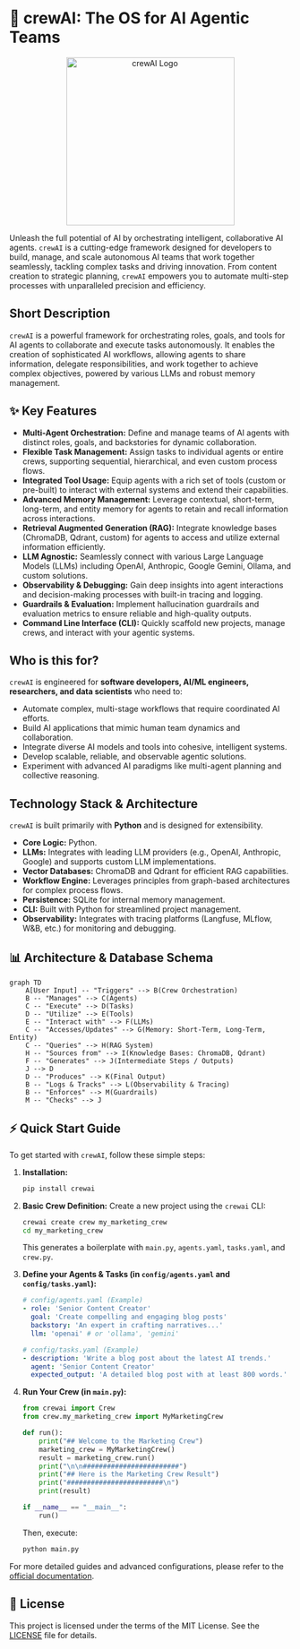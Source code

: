# 🚀 crewAI: The OS for AI Agentic Teams

<p align="center"><img src="./docs/images/crewai_logo.png" alt="crewAI Logo" width="300"></p>

Unleash the full potential of AI by orchestrating intelligent, collaborative AI agents. `crewAI` is a cutting-edge framework designed for developers to build, manage, and scale autonomous AI teams that work together seamlessly, tackling complex tasks and driving innovation. From content creation to strategic planning, `crewAI` empowers you to automate multi-step processes with unparalleled precision and efficiency.

## Short Description
`crewAI` is a powerful framework for orchestrating roles, goals, and tools for AI agents to collaborate and execute tasks autonomously. It enables the creation of sophisticated AI workflows, allowing agents to share information, delegate responsibilities, and work together to achieve complex objectives, powered by various LLMs and robust memory management.

## ✨ Key Features
*   **Multi-Agent Orchestration:** Define and manage teams of AI agents with distinct roles, goals, and backstories for dynamic collaboration.
*   **Flexible Task Management:** Assign tasks to individual agents or entire crews, supporting sequential, hierarchical, and even custom process flows.
*   **Integrated Tool Usage:** Equip agents with a rich set of tools (custom or pre-built) to interact with external systems and extend their capabilities.
*   **Advanced Memory Management:** Leverage contextual, short-term, long-term, and entity memory for agents to retain and recall information across interactions.
*   **Retrieval Augmented Generation (RAG):** Integrate knowledge bases (ChromaDB, Qdrant, custom) for agents to access and utilize external information efficiently.
*   **LLM Agnostic:** Seamlessly connect with various Large Language Models (LLMs) including OpenAI, Anthropic, Google Gemini, Ollama, and custom solutions.
*   **Observability & Debugging:** Gain deep insights into agent interactions and decision-making processes with built-in tracing and logging.
*   **Guardrails & Evaluation:** Implement hallucination guardrails and evaluation metrics to ensure reliable and high-quality outputs.
*   **Command Line Interface (CLI):** Quickly scaffold new projects, manage crews, and interact with your agentic systems.

## Who is this for?
`crewAI` is engineered for **software developers, AI/ML engineers, researchers, and data scientists** who need to:
*   Automate complex, multi-stage workflows that require coordinated AI efforts.
*   Build AI applications that mimic human team dynamics and collaboration.
*   Integrate diverse AI models and tools into cohesive, intelligent systems.
*   Develop scalable, reliable, and observable agentic solutions.
*   Experiment with advanced AI paradigms like multi-agent planning and collective reasoning.

## Technology Stack & Architecture
`crewAI` is built primarily with **Python** and is designed for extensibility.
*   **Core Logic:** Python.
*   **LLMs:** Integrates with leading LLM providers (e.g., OpenAI, Anthropic, Google) and supports custom LLM implementations.
*   **Vector Databases:** ChromaDB and Qdrant for efficient RAG capabilities.
*   **Workflow Engine:** Leverages principles from graph-based architectures for complex process flows.
*   **Persistence:** SQLite for internal memory management.
*   **CLI:** Built with Python for streamlined project management.
*   **Observability:** Integrates with tracing platforms (Langfuse, MLflow, W&B, etc.) for monitoring and debugging.

## 📊 Architecture & Database Schema
```mermaid
graph TD
    A[User Input] -- "Triggers" --> B(Crew Orchestration)
    B -- "Manages" --> C(Agents)
    C -- "Execute" --> D(Tasks)
    D -- "Utilize" --> E(Tools)
    E -- "Interact with" --> F(LLMs)
    C -- "Accesses/Updates" --> G(Memory: Short-Term, Long-Term, Entity)
    C -- "Queries" --> H(RAG System)
    H -- "Sources from" --> I(Knowledge Bases: ChromaDB, Qdrant)
    F -- "Generates" --> J(Intermediate Steps / Outputs)
    J --> D
    D -- "Produces" --> K(Final Output)
    B -- "Logs & Tracks" --> L(Observability & Tracing)
    B -- "Enforces" --> M(Guardrails)
    M -- "Checks" --> J
```

## ⚡ Quick Start Guide

To get started with `crewAI`, follow these simple steps:

1.  **Installation:**
    ```bash
    pip install crewai
    ```

2.  **Basic Crew Definition:**
    Create a new project using the `crewai` CLI:
    ```bash
    crewai create crew my_marketing_crew
    cd my_marketing_crew
    ```
    This generates a boilerplate with `main.py`, `agents.yaml`, `tasks.yaml`, and `crew.py`.

3.  **Define your Agents & Tasks (in `config/agents.yaml` and `config/tasks.yaml`):**
    ```yaml
    # config/agents.yaml (Example)
    - role: 'Senior Content Creator'
      goal: 'Create compelling and engaging blog posts'
      backstory: 'An expert in crafting narratives...'
      llm: 'openai' # or 'ollama', 'gemini'
    ```
    ```yaml
    # config/tasks.yaml (Example)
    - description: 'Write a blog post about the latest AI trends.'
      agent: 'Senior Content Creator'
      expected_output: 'A detailed blog post with at least 800 words.'
    ```

4.  **Run Your Crew (in `main.py`):**
    ```python
    from crewai import Crew
    from crew.my_marketing_crew import MyMarketingCrew

    def run():
        print("## Welcome to the Marketing Crew")
        marketing_crew = MyMarketingCrew()
        result = marketing_crew.run()
        print("\n\n########################")
        print("## Here is the Marketing Crew Result")
        print("########################\n")
        print(result)

    if __name__ == "__main__":
        run()
    ```
    Then, execute:
    ```bash
    python main.py
    ```

For more detailed guides and advanced configurations, please refer to the [official documentation](https://www.crewai.com/docs).

## 📜 License
This project is licensed under the terms of the MIT License. See the [LICENSE](LICENSE) file for details.
